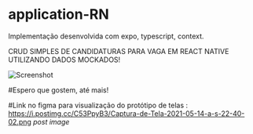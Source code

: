 # application-RN
Implementação desenvolvida com expo, typescript, context.

CRUD SIMPLES DE CANDIDATURAS PARA VAGA EM REACT NATIVE UTILIZANDO DADOS MOCKADOS!


![Screenshot](https://i.postimg.cc/xdV2y76F/Captura-de-Tela-2021-05-14-a-s-22-32-48.png)

#Espero que gostem, até mais!

#Link no figma para visualização do protótipo de telas : https://i.postimg.cc/C53PpyB3/Captura-de-Tela-2021-05-14-a-s-22-40-02.png
*post image*
